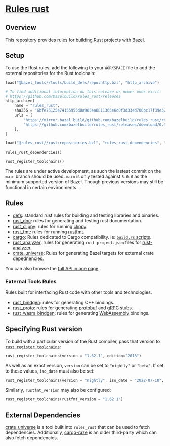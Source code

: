 # [Rules rust](https://github.com/bazelbuild/rules_rust)

## Overview

This repository provides rules for building [Rust][rust] projects with [Bazel][bazel].

[bazel]: https://bazel.build/
[rust]: http://www.rust-lang.org/

<!-- TODO: Render generated docs on the github pages site again, https://bazelbuild.github.io/rules_rust/ -->

<a name="setup"></a>

## Setup

To use the Rust rules, add the following to your `WORKSPACE` file to add the external repositories for the Rust toolchain:

```python
load("@bazel_tools//tools/build_defs/repo:http.bzl", "http_archive")

# To find additional information on this release or newer ones visit:
# https://github.com/bazelbuild/rules_rust/releases
http_archive(
    name = "rules_rust",
    sha256 = "6bfe75125e74155955d8a9854a8811365e6c0f3d33ed700bc17f39e32522c822",
    urls = [
        "https://mirror.bazel.build/github.com/bazelbuild/rules_rust/releases/download/0.9.0/rules_rust-v0.9.0.tar.gz",
        "https://github.com/bazelbuild/rules_rust/releases/download/0.9.0/rules_rust-v0.9.0.tar.gz",
    ],
)

load("@rules_rust//rust:repositories.bzl", "rules_rust_dependencies", "rust_register_toolchains")

rules_rust_dependencies()

rust_register_toolchains()
```

The rules are under active development, as such the lastest commit on the
`main` branch should be used. `main` is only tested against `5.0.0` as the
minimum supported version of Bazel. Though previous versions may still be
functional in certain environments.

## Rules

- [defs](defs.md): standard rust rules for building and testing libraries and binaries.
- [rust_doc](rust_doc.md): rules for generating and testing rust documentation.
- [rust_clippy](rust_clippy.md): rules for running [clippy](https://github.com/rust-lang/rust-clippy#readme).
- [rust_fmt](rust_fmt.md): rules for running [rustfmt](https://github.com/rust-lang/rustfmt#readme).
- [cargo](cargo.md): Rules dedicated to Cargo compatibility. ie: [`build.rs` scripts](https://doc.rust-lang.org/cargo/reference/build-scripts.html).
- [rust_analyzer](rust_analyzer.md): rules for generating `rust-project.json` files for [rust-analyzer](https://rust-analyzer.github.io/)
- [crate_universe](crate_universe.md): Rules for generating Bazel targets for external crate depednencies.

You can also browse the [full API in one page](flatten.md).

### External Tools Rules

Rules built for interfacing Rust code with other tools and technologies.

- [rust_bindgen](rust_bindgen.md): rules for generating C++ bindings.
- [rust_proto](rust_proto.md): rules for generating [protobuf](https://developers.google.com/protocol-buffers) and [gRPC](https://grpc.io) stubs.
- [rust_wasm_bindgen](rust_wasm_bindgen.md): rules for generating [WebAssembly](https://www.rust-lang.org/what/wasm) bindings.

## Specifying Rust version

To build with a particular version of the Rust compiler, pass that version to [`rust_register_toolchains`](flatten.md#rust_register_toolchains):

```python
rust_register_toolchains(version = "1.62.1", edition="2018")
```

As well as an exact version, `version` can be set to `"nightly"` or `"beta"`. If set to these values, `iso_date` must also be set:

```python
rust_register_toolchains(version = "nightly", iso_date = "2022-07-18", edition="2018")
```

Similarly, `rustfmt_version` may also be configured:

```python
rust_register_toolchains(rustfmt_version = "1.62.1")
```

## External Dependencies

[crate_universe](crate_universe.md) is a tool built into `rules_rust` that can be used to fetch dependencies. Additionally, [cargo-raze](https://github.com/google/cargo-raze) is an older third-party which can also fetch dependencies.

